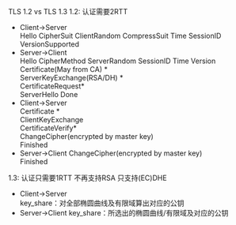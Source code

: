 TLS 1.2 vs TLS 1.3
1.2:
认证需要2RTT  
- Client->Server  
Hello CipherSuit ClientRandom CompressSuit Time SessionID VersionSupported
- Server->Client  
Hello CipherMethod ServerRandom SessionID Time Version  
Certificate(May from CA) *  
ServerKeyExchange(RSA/DH) *  
CertificateRequest*  
ServerHello Done  
- Client->Server  
Certificate *  
ClientKeyExchange  
CertificateVerify*  
ChangeCipher(encrypted by master key)  
Finished  
- Server->Client
ChangeCipher(encrypted by master key)  
Finished  

1.3:
认证只需要1RTT
不再支持RSA 只支持(EC)DHE
- Client->Server  
key_share：对全部椭圆曲线及有限域算出对应的公钥
- Server->Client
key_share：所选出的椭圆曲线/有限域及对应的公钥

